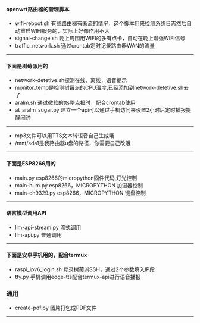 #### openwrt路由器的管理脚本
- wifi-reboot.sh 有些路由器有断流的情况，这个脚本用来检测系统日志然后自动重启WIFI服务的，实际上好像作用不大
- signal-change.sh 晚上周围用WIFI的多有点卡，自动在晚上增强WIFI信号
- traffic_network.sh 通过crontab定时记录路由器WAN的流量
---
#### 下面是树莓派用的
- network-detetive.sh探测在线、离线，语音提示
- monitor_temp是检测树莓派的CPU温度,已经添加到network-detetive.sh去了
- aralm.sh 通过微软的tts整点报时，配合crontab使用
- at_aralm_sugar.py 建立一个api可以通过手机访问来设置2小时后定时播报提醒闹钟
---
- mp3文件可以用TTS文本转语音自己生成哦
- /mnt/sda1是我路由器u盘的路径，你需要自己改哦
---
#### 下面是ESP8266用的
- main.py esp8266的micropython固件代码,灯光控制
- main-hum.py esp8266，MICROPYTHON 加湿器控制
- main-ch9329.py esp8266，MICROPYTHON 键盘控制
---
#### 语言模型调用API
- llm-api-stream.py 流式调用
- llm-api.py 普通调用
---
#### 下面是安卓手机用的，配合termux
- raspi_ipv6_login.sh 登录树莓派SSH，通过2个参数填入IP段
- tty.py 手机调用edge-tts配合termux-api进行语音播报

### 通用
- create-pdf.py 图片打包成PDF文件
---